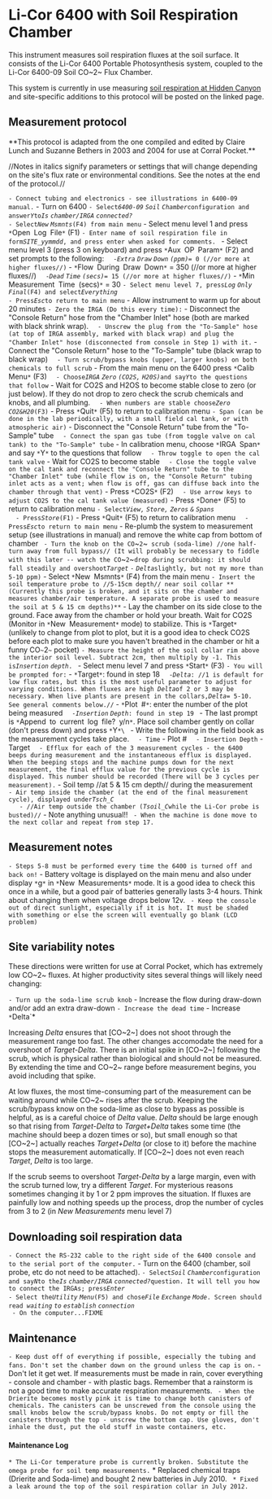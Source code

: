 # Li-Cor 6400 with Soil Respiration Chamber

This instrument measures soil respiration fluxes at the soil surface. It
consists of the Li-Cor 6400 Portable Photosynthesis system, coupled to
the Li-Cor 6400-09 Soil CO~2~ Flux Chamber.

This system is currently in use measuring [soil respiration at Hidden
Canyon](hc_ecohydrology:soilresplog_1) and site-specific
additions to this protocol will be posted on the linked page.

## Measurement protocol

 **This protocol is adapted from the one compiled and edited by
        Claire Lunch and Suzanne Bethers in 2003 and 2004 for use at
        Corral Pocket.\*\*

//Notes in italics signify parameters or settings that will change
depending on the site's flux rate or environmental conditions. See the
notes at the end of the protocol.//

` - Connect tubing and electronics - see illustrations in 6400-09 manual.
` - Turn on 6400
` - Select `*`6400-09` `Soil`
`Chamber`*` configuration and answer `*`Y`*` to `*`Is` `chamber/IRGA`
`connected?`*\
` - Select `*`New` `Msmnts`*` (F4) from main menu
` - Select menu level 1 and press `*`Open` `Log` `File`*` (F1)
` - Enter name of soil respiration file in form `*`SITE_yymmdd`*`, and press enter when asked for comments.
` - Select menu level 3 (press 3 on keyboard) and press `*`Aux` `OP`
`Param`*` (F2) and set prompts to the following:
`   - `*`Extra` `Draw` `Down`
`(ppm)`*` = 0 (//or more at higher fluxes//)
`   - `*`Flow` `During` `Draw`
`Down`*` = 350 (//or more at higher fluxes//)
`   - `*`Dead` `Time` `(secs)`*` = 15 (//or more at higher fluxes//)
`   - `*`Min` `Measurement` `Time` `(secs)`*` = 30
` - Select menu level 7, press `*`Log` `Only`
`Final`*` (F4) and select `*`Everything`*\
` - Press `*`Esc`*` to return to main menu
` - Allow instrument to warm up for about 20 minutes
` - Zero the IRGA (Do this every time):
`   - Disconnect the "Console Return" hose from the "Chamber Inlet" hose (both are marked with black shrink wrap).
`   - Unscrew the plug from the "To-Sample" hose (at top of IRGA assembly, marked with black wrap) and plug the "Chamber Inlet" hose (disconnected from console in Step 1) with it.
`   - Connect the "Console Return" hose to the "To-Sample" tube (black wrap to black wrap)
`   - Turn scrub/bypass knobs (upper, larger knobs) on both chemicals to full scrub
`   - From the main menu on the 6400 press `*`Calib` `Menu`*` (F3)
`   - Choose `*`IRGA` `Zero` `(CO2S,`
`H20S)`*` and say `*`Y`*` to the questions that follow
`   - Wait for CO2S and H2OS to become stable close to zero (or just below). If they do not drop to zero check the scrub chemicals and knobs, and all plumbing. 
`   - When numbers are stable choose `*`Zero` `CO2&H20`*` (F3)
`   - Press `*`Quit`*` (F5) to return to calibration menu
` - Span (can be done in the lab periodically, with a small field cal tank, or with atmospheric air)
`   - Disconnect the "Console Return" tube from the "To-Sample" tube
`   - Connect the span gas tube (from toggle valve on cal tank) to the "To-Sample" tube
`   - In calibration menu, choose `*`IRGA`
`Span`*` and say `*`Y`*` to the questions that follow
`   - Throw toggle to open the cal tank valve
`   - Wait for CO2S to become stable
`   - Close the toggle valve on the cal tank and reconnect the "Console Return" tube to the "Chamber Inlet" tube (while flow is on, the "Console Return" tubing inlet acts as a vent; when flow is off, gas can diffuse back into the chamber through that vent)
`   - Press `*`CO2S`*` (F2)
`   - Use arrow keys to adjust CO2S to the cal tank value (measured)
`   - Press `*`Done`*` (F5) to return to calibration menu
` - Select `*`View,` `Store,` `Zeros` `&` `Spans`*\
`   - Press `*`Store`*` (F1)
`   - Press `*`Quit`*` (F5) to return to calibration menu
`   - Press `*`Esc`*` to return to main menu
` - Re-plumb the system to measurement setup (see illustrations in manual) and remove the white cap from bottom of chamber
` - Turn the knob on the CO`~`2`~` scrub (soda-lime) //one half-turn away from full bypass// (It will probably be necessary to fiddle with this later -- watch the CO`~`2`~` drop during scrubbing: it should fall steadily and overshoot `*`Target`
`-` `Delta`*` slightly, but not my more than 5-10 ppm)
` - Select `*`New` `Msmnts`*` (F4) from the main menu
` - Insert the soil temperature probe to //5-15cm depth// near soil collar **(Currently this probe is broken, and it sits on the chamber and measures chamber/air temperature. A separate probe is used to measure the soil at 5 & 15 cm depths)**
` - Lay the chamber on its side close to the ground. Face away from the chamber or hold your breath. Wait for CO2S (Monitor in `*`New`
`Measurement`*` mode) to stabilize. This is `*`Target`*` (unlikely to change from plot to plot, but it is a good idea to check CO2S before each plot to make sure you haven't breathed in the chamber or hit a funny CO`~`2`~` pocket)
` - Measure the height of the soil collar rim above the interior soil level. Subtract 2cm, then multiply by -1. This is `*`Insertion`
`depth`*`.
` - Select menu level 7 and press `*`Start`*` (F3)
` - You will be prompted for:
`   - `*`Target`*`: found in step 18
`   - `*`Delta`*`: //1 is default for low flux rates, but this is the most useful parameter to adjust for varying conditions. When fluxes are high `*`Delta`*` of 2 or 3 may be necessary. When live plants are present in the collars, `*`Delta`*` = 5-10. See general comments below.//
`   - `*`Plot` `#`*`: enter the number of the plot being measured
`   - `*`Insertion` `Depth`*`: found in step 19
` - The last prompt is `*`Append` `to` `current` `log` `file?`
`y/n`*`. Place soil chamber gently on collar (don't press down) and press `*`Y`*\
` - Write the following in the field book as the measurement cycles take place.
`   - Time
`   - Plot #
`   - Insertion Depth
`   - Target
`   - Efflux for each of the 3 measurement cycles - the 6400 beeps during measurement and the instantaneous efflux is displayed. When the beeping stops and the machine pumps down for the next measurement, the final efflux value for the previous cycle is displayed. This number should be recorded (There will be 3 cycles per measurement).
`   - Soil temp //at 5 & 15 cm depth// during the measurement
`   - Air temp inside the chamber (at the end of the final measurement cycle), displayed under `*`Tsch_C`*\
`   - //Air temp outside the chamber (`*`Tsoil_C`*` while the Li-Cor probe is busted)//
`   - Note anything unusual!!
` - When the machine is done move to the next collar and repeat from step 17.`

Measurement notes
-----------------

` - Steps 5-8 must be performed every time the 6400 is turned off and back on!
` - Battery voltage is displayed on the main menu and also under display `*`g`*` in `*`New`
`Measurements`*` mode. It is a good idea to check this once in a while, but a good pair of batteries generally lasts 3-4 hours. Think about changing them when voltage drops below 12v.
` - Keep the console out of direct sunlight, especially if it is hot. It must be shaded with something or else the screen will eventually go blank (LCD problem)`

Site variability notes
----------------------

These directions were written for use at Corral Pocket, which has
extremely low CO~2~ fluxes. At higher productivity sites several things
will likely need changing:

` - Turn up the soda-lime scrub knob
` - Increase the flow during draw-down and/or add an extra draw-down
` - Increase the dead time
` - Increase `*`Delta`*

Increasing *Delta* ensures that \[CO~2~\] does not shoot through the
measurement range too fast. The other changes accomodate the need for a
overshoot of *Target-Delta*. There is an initial spike in \[CO~2~\]
following the scrub, which is physical rather than biological and should
not be measured. By extending the time and CO~2~ range before
measurement begins, you avoid including that spike.

At low fluxes, the most time-consuming part of the measurement can be
waiting around while CO~2~ rises after the scrub. Keeping the
scrub/bypass know on the soda-lime as close to bypass as possible is
helpful, as is a careful choice of *Delta* value. *Delta* should be
large enough so that rising from *Target-Delta* to *Target+Delta* takes
some time (the machine should beep a dozen times or so), but small
enough so that \[CO~2~\] actually reaches *Target+Delta* (or close to
it) before the machine stops the measurement automatically. If \[CO~2~\]
does not even reach *Target*, *Delta* is too large.

If the scrub seems to overshoot *Target-Delta* by a large margin, even
with the scrub turned low, try a different *Target*. For mysterious
reasons sometimes changing it by 1 or 2 ppm improves the situation. If
fluxes are painfully low and nothing speeds up the process, drop the
number of cycles from 3 to 2 (in *New Measurements* menu level 7)

## Downloading soil respiration data

` - Connect the RS-232 cable to the right side of the 6400 console and to the serial port of the computer.
` - Turn on the 6400 (chamber, soil probe, etc do not need to be attached).
` - Select `*`Soil`
`Chamber`*` configuration and say `*`N`*` to the `*`Is` `chamber/IRGA`
`connected?`*` question. It will tell you how to connect the IRGAs; press `*`Enter`*\
` - Select the `*`Utility` `Menu`*` (F5) and chose `*`File` `Exchange`
`Mode`*`. Screen should read `*`waiting` `to` `establish` `connection`*\
` - On the computer...FIXME`

## Maintenance

` - Keep dust off of everything if possible, especially the tubing and fans. Don't set the chamber down on the ground unless the cap is on.
` - Don't let it get wet. If measurements must be made in rain, cover everything - console and chamber - with plastic bags. Remember that a rainstorm is not a good time to make accurate respiration measurements.
` - When the Drierite becomes mostly pink it is time to change both canisters of chemicals. The canisters can be unscrewed from the console using the small knobs below the scrub/bypass knobs. Do not empty or fill the canisters through the top - unscrew the bottom cap. Use gloves, don't inhale the dust, put the old stuff in waste containers, etc.`

#### Maintenance Log

` * The Li-Cor temperature probe is currently broken. Substitute the omega probe for soil temp measurements.
` * Replaced chemical traps (Drierite and Soda-lime) and bought 2 new batteries in July 2010.
` * Fixed a leak around the top of the soil respiration collar in July 2012.`
